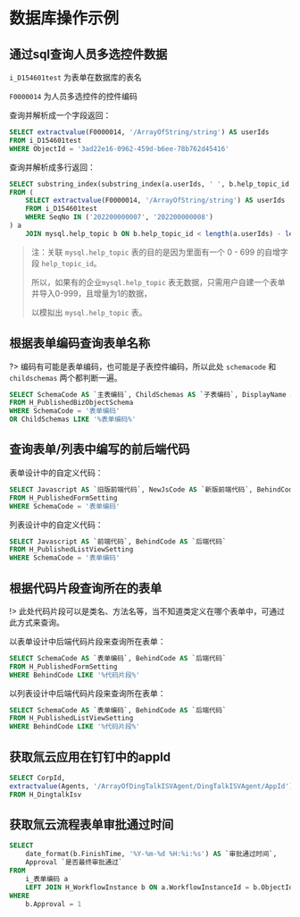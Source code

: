 # 数据库操作示例


## 通过sql查询人员多选控件数据

```i_D154601test``` 为表单在数据库的表名

```F0000014``` 为人员多选控件的控件编码

查询并解析成一个字段返回：
``` sql
SELECT extractvalue(F0000014, '/ArrayOfString/string') AS userIds
FROM i_D154601test
WHERE ObjectId = '3ad22e16-0962-459d-b6ee-78b762d45416'
```

查询并解析成多行返回：
``` sql
SELECT substring_index(substring_index(a.userIds, ' ', b.help_topic_id + 1), ' ', -1) AS userId
FROM (
	SELECT extractvalue(F0000014, '/ArrayOfString/string') AS userIds
	FROM i_D154601test
	WHERE SeqNo IN ('202200000007', '202200000008')
) a
	JOIN mysql.help_topic b ON b.help_topic_id < length(a.userIds) - length(REPLACE(a.userIds, ' ', '')) + 1
```

> 注：关联 ```mysql.help_topic``` 表的目的是因为里面有一个 0 - 699 的自增字段 ```help_topic_id```。
> 
> 所以，如果有的企业```mysql.help_topic``` 表无数据，只需用户自建一个表单并导入0-999，且增量为1的数据，
> 
> 以模拟出 ```mysql.help_topic``` 表。


## 根据表单编码查询表单名称

?> 编码有可能是表单编码，也可能是子表控件编码，所以此处 ```schemacode``` 和 ```childschemas``` 两个都判断一遍。

``` sql
SELECT SchemaCode AS `主表编码`, ChildSchemas AS `子表编码`, DisplayName AS `主表名称` 
FROM H_PublishedBizObjectSchema 
WHERE SchemaCode = '表单编码' 
OR ChildSchemas LIKE '%表单编码%'
```


## 查询表单/列表中编写的前后端代码

表单设计中的自定义代码：
``` sql
SELECT Javascript AS `旧版前端代码`, NewJsCode AS `新版前端代码`, BehindCode AS `后端代码` 
FROM H_PublishedFormSetting
WHERE SchemaCode = '表单编码'
```

列表设计中的自定义代码：
``` sql
SELECT Javascript AS `前端代码`, BehindCode AS `后端代码` 
FROM H_PublishedListViewSetting
WHERE SchemaCode = '表单编码'
```


## 根据代码片段查询所在的表单

!> 此处代码片段可以是类名、方法名等，当不知道类定义在哪个表单中，可通过此方式来查询。

以表单设计中后端代码片段来查询所在表单：
``` sql
SELECT SchemaCode AS `表单编码`, BehindCode AS `后端代码` 
FROM H_PublishedFormSetting
WHERE BehindCode LIKE '%代码片段%'
```

以列表设计中后端代码片段来查询所在表单：
``` sql
SELECT SchemaCode AS `表单编码`, BehindCode AS `后端代码` 
FROM H_PublishedListViewSetting
WHERE BehindCode LIKE '%代码片段%'
```


## 获取氚云应用在钉钉中的appId

``` sql
SELECT CorpId, 
extractvalue(Agents, '/ArrayOfDingTalkISVAgent/DingTalkISVAgent/AppId') AS `appId`
FROM H_DingtalkIsv
```


## 获取氚云流程表单审批通过时间

``` sql
SELECT
    date_format(b.FinishTime, '%Y-%m-%d %H:%i:%s') AS `审批通过时间`,
    Approval `是否最终审批通过`
FROM
    i_表单编码 a
    LEFT JOIN H_WorkflowInstance b ON a.WorkflowInstanceId = b.ObjectId
WHERE
    b.Approval = 1
```
